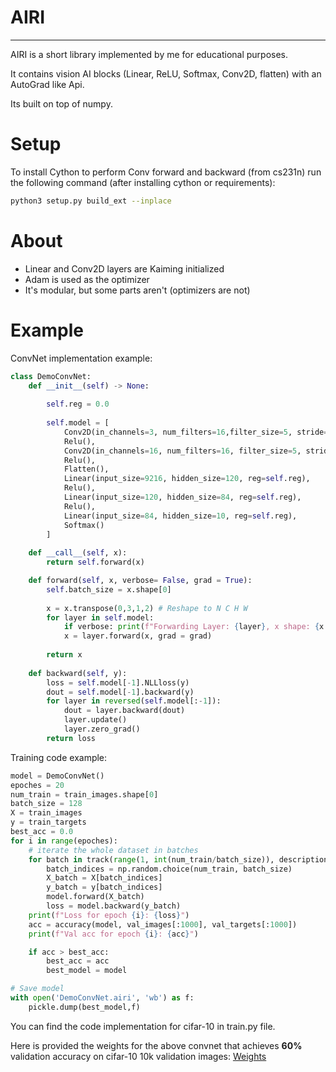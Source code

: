 # AIRI
-----
AIRI is a short library implemented by me for educational purposes.

It contains vision AI blocks (Linear, ReLU, Softmax, Conv2D, flatten) with an AutoGrad like Api. 

Its built on top of numpy.


# Setup
To install Cython to perform Conv forward and backward (from cs231n) run the following command (after installing cython or requirements):

```sh
python3 setup.py build_ext --inplace
```
# About 
- Linear and Conv2D layers are Kaiming initialized
- Adam is used as the optimizer
- It's modular, but some parts aren't (optimizers are not)

# Example

ConvNet implementation example:
```py
class DemoConvNet:
    def __init__(self) -> None:
      
        self.reg = 0.0
       
        self.model = [
            Conv2D(in_channels=3, num_filters=16,filter_size=5, stride=1, pad=0),
            Relu(),
            Conv2D(in_channels=16, num_filters=16, filter_size=5, stride=1, pad=0),
            Relu(),
            Flatten(),
            Linear(input_size=9216, hidden_size=120, reg=self.reg),
            Relu(),
            Linear(input_size=120, hidden_size=84, reg=self.reg),
            Relu(),
            Linear(input_size=84, hidden_size=10, reg=self.reg),
            Softmax()
        ]
    
    def __call__(self, x):
        return self.forward(x)

    def forward(self, x, verbose= False, grad = True):
        self.batch_size = x.shape[0]
       
        x = x.transpose(0,3,1,2) # Reshape to N C H W 
        for layer in self.model:
            if verbose: print(f"Forwarding Layer: {layer}, x shape: {x.shape}")
            x = layer.forward(x, grad = grad)
           
        return x
    
    def backward(self, y):
        loss = self.model[-1].NLLloss(y)
        dout = self.model[-1].backward(y)
        for layer in reversed(self.model[:-1]):
            dout = layer.backward(dout)
            layer.update()
            layer.zero_grad()
        return loss
```

Training code example:
```py
model = DemoConvNet()
epoches = 20
num_train = train_images.shape[0]
batch_size = 128
X = train_images
y = train_targets
best_acc = 0.0
for i in range(epoches):
    # iterate the whole dataset in batches
    for batch in track(range(1, int(num_train/batch_size)), description="Training..."):
        batch_indices = np.random.choice(num_train, batch_size)
        X_batch = X[batch_indices]
        y_batch = y[batch_indices]
        model.forward(X_batch)
        loss = model.backward(y_batch)
    print(f"Loss for epoch {i}: {loss}")
    acc = accuracy(model, val_images[:1000], val_targets[:1000])
    print(f"Val acc for epoch {i}: {acc}")

    if acc > best_acc:
        best_acc = acc
        best_model = model

# Save model
with open('DemoConvNet.airi', 'wb') as f:
    pickle.dump(best_model,f)
```
You can find the code implementation for cifar-10 in train.py file.

Here is provided the weights for the above convnet that achieves **60%** validation accuracy on cifar-10 10k validation images: [Weights](https://drive.google.com/file/d/1bElQcUgwm-0lfaWSDM4zgD94lCLSHYOh/view?usp=sharing)
